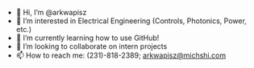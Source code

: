 - 👋 Hi, I’m @arkwapisz
- 👀 I’m interested in Electrical Engineering (Controls, Photonics, Power, etc.)
- 🌱 I’m currently learning how to use GitHub!
- 💞️ I’m looking to collaborate on intern projects
- 📫 How to reach me: (231)-818-2389; arkwapisz@michshi.com

<!---
arkwapisz/arkwapisz is a ✨ special ✨ repository because its `README.md` (this file) appears on your GitHub profile.
You can click the Preview link to take a look at your changes.
--->
